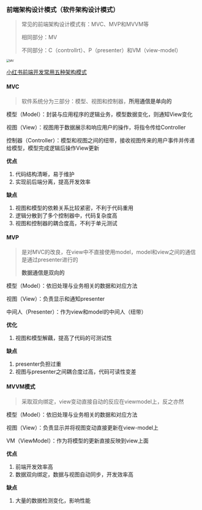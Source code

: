 ### 前端架构设计模式（软件架构设计模式）

> 常见的前端架构设计模式有：MVC、MVP和MVVM等 
>
> 相同部分：MV
>
> 不同部分：C（controllrt）、P（presenter）和VM（view-model）

<img src="/Users/snowfly96/Documents/未来工作/Code/front-end-interview/Pics/JS/MV.png" alt="MV" style="zoom:50%;" />

[小红书前端开发常用五种架构模式](https://www.xiaohongshu.com/explore/640aa113000000002702b8b6?app_platform=android&app_version=7.82.0&share_from_user_hidden=true&type=normal&xhsshare=WeixinSession&appuid=615334060000000002024321&apptime=1681173149)

#### MVC

> 软件系统分为三部分：模型、视图和控制器，**所用通信是单向的**

模型（Model）：封装与应用程序的逻辑业务，模型数据变化，则通知View变化

视图（View）：视图用于数据展示和响应用户的操作，将指令传给Controller

控制器（Controller）：模型和视图之间的纽带，接收视图传来的用户事件并传递给模型，模型完成逻辑后操作View更新

**优点**

1. 代码结构清晰，易于维护
2. 实现前后端分离，提高开发效率

**缺点**

1. 视图和模型的依赖关系比较紧密，不利于代码重用
2. 逻辑分散到了多个控制器中，代码复杂度高
3. 视图和控制器的耦合度高，不利于单元测试

#### MVP

> 是对MVC的改良，在view中不直接使用model，model和view之间的通信是通过presenter进行的
>
> **数据通信是双向的**

模型（Model）：依旧处理与业务相关的数据和对应方法

视图（View）：负责显示和通知presenter

中间人（Presenter）：作为view和model的中间人（纽带）

**优化**

1. 视图和模型解藕，提高了代码的可测试性

**缺点**

1. presenter负担过重
2. 视图与presenter之间耦合度过高，代码可读性变差

#### MVVM模式

> 采取双向绑定，view变动直接自动的反应在viewmodel上，反之亦然

模型（Model）：依旧处理与业务相关的数据和对应方法

视图（View）：负责显示并将视图变动直接更新在view-model上

VM（ViewModel）：作为将模型的更新直接反映到view上面

**优点**

1. 前端开发效率高
2. 数据双向绑定，数据与视图自动同步，开发效率高

**缺点**

1. 大量的数据检测变化，影响性能
